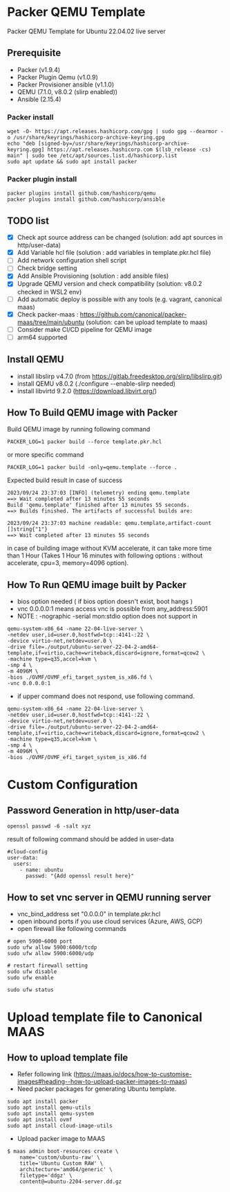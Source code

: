 # Packer QEMU Template

Packer QEMU Template for Ubuntu 22.04.02 live server 

## Prerequisite
- Packer (v1.9.4)
- Packer Plugin Qemu (v1.0.9)
- Packer Provisioner ansible (v1.1.0)
- QEMU (7.1.0, v8.0.2 (slirp enabled))
- Ansible (2.15.4)


### Packer install
```
wget -O- https://apt.releases.hashicorp.com/gpg | sudo gpg --dearmor -o /usr/share/keyrings/hashicorp-archive-keyring.gpg
echo "deb [signed-by=/usr/share/keyrings/hashicorp-archive-keyring.gpg] https://apt.releases.hashicorp.com $(lsb_release -cs) main" | sudo tee /etc/apt/sources.list.d/hashicorp.list
sudo apt update && sudo apt install packer
```

### Packer plugin install
```
packer plugins install github.com/hashicorp/qemu
packer plugins install github.com/hashicorp/ansible
```
 
## TODO list

- [x] Check apt source address can be changed (solution: add apt sources in http/user-data)
- [x] Add Variable hcl file (solution : add variables in template.pkr.hcl file)
- [ ] Add network configuration shell script
- [ ] Check bridge setting 
- [x] Add Ansible Provisioning (solution : add ansible files)
- [x] Upgrade QEMU version and check compatibility (solution: v8.0.2 checked in WSL2 env)
- [ ] Add automatic deploy is possible with any tools (e.g. vagrant, canonical maas)
- [x] Check packer-maas : https://github.com/canonical/packer-maas/tree/main/ubuntu (solution: can be upload template to maas)
- [ ] Consider make CI/CD pipeline for QEMU image
- [ ] arm64 supported

## Install QEMU

- install libslirp v4.7.0 (from https://gitlab.freedesktop.org/slirp/libslirp.git)
- install QEMU v8.0.2 (./configure --enable-slirp needed)
- install libvirtd 9.2.0 (https://download.libvirt.org/)

## How To Build QEMU image with Packer

Build QEMU image by running following command

```
PACKER_LOG=1 packer build --force template.pkr.hcl
```

or more specific command

```
PACKER_LOG=1 packer build -only=qemu.template --force .
```

Expected build result in case of success

```
2023/09/24 23:37:03 [INFO] (telemetry) ending qemu.template
==> Wait completed after 13 minutes 55 seconds
Build 'qemu.template' finished after 13 minutes 55 seconds.
==> Builds finished. The artifacts of successful builds are:

2023/09/24 23:37:03 machine readable: qemu.template,artifact-count []string{"1"}
==> Wait completed after 13 minutes 55 seconds
```

in case of building image without KVM accelerate, it can take more time than 1 Hour (Takes 1 Hour 16 minutes with following options : without accelerate, cpu=3, memory=4096 option).

## How To Run QEMU image built by Packer
- bios option needed ( if bios option doesn't exist, boot hangs )
- vnc 0.0.0.0:1 means access vnc is possible from any_address:5901
- NOTE : -nographic -serial mon:stdio option does not support in 
``` 
qemu-system-x86_64 -name 22-04-live-server \
-netdev user,id=user.0,hostfwd=tcp::4141-:22 \
-device virtio-net,netdev=user.0 \
-drive file=./output/ubuntu-server-22-04-2-amd64-template,if=virtio,cache=writeback,discard=ignore,format=qcow2 \
-machine type=q35,accel=kvm \
-smp 4 \
-m 4096M \
-bios ./OVMF/OVMF_efi_target_system_is_x86.fd \
-vnc 0.0.0.0:1
```
- if upper command does not respond, use following command.
```
qemu-system-x86_64 -name 22-04-live-server \
-netdev user,id=user.0,hostfwd=tcp::4141-:22 \
-device virtio-net,netdev=user.0 \
-drive file=./output/ubuntu-server-22-04-2-amd64-template,if=virtio,cache=writeback,discard=ignore,format=qcow2 \
-machine type=q35,accel=kvm \
-smp 4 \
-m 4096M \
-bios ./OVMF/OVMF_efi_target_system_is_x86.fd

``` 

# Custom Configuration

## Password Generation in http/user-data

`openssl passwd -6 -salt xyz`

result of following command should be added in user-data
```
#cloud-config
user-data:
  users:
    - name: ubuntu
      passwd: "{Add openssl result here}"

```

## How to set vnc server in QEMU running server
- vnc_bind_address set "0.0.0.0" in template.pkr.hcl
- open inbound ports if you use cloud services (Azure, AWS, GCP)
- open firewall like following commands
```
# open 5900~6000 port
sudo ufw allow 5900:6000/tcdp
sudo ufw allow 5900:6000/udp

# restart firewall setting
sudo ufw disable
sudo ufw enable

sudo ufw status
``` 

# Upload template file to Canonical MAAS

## How to upload template file

- Refer following link (https://maas.io/docs/how-to-customise-images#heading--how-to-upload-packer-images-to-maas)
- Need packer packages for generating Ubuntu template.
```
sudo apt install packer
sudo apt install qemu-utils
sudo apt install qemu-system
sudo apt install ovmf
sudo apt install cloud-image-utils
```

- Upload packer image to MAAS

```
$ maas admin boot-resources create \
    name='custom/ubuntu-raw' \
    title='Ubuntu Custom RAW' \
    architecture='amd64/generic' \
    filetype='ddgz' \
    content@=ubuntu-2204-server.dd.gz
```

